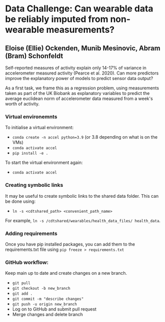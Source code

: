 # Data Challenge: Can wearable data be reliably imputed from non-wearable measurements?
## Eloise (Ellie) Ockenden, Munib Mesinovic, Abram (Bram) Schonfeldt

Self-reported measures of activity explain only 14-17% of variance in accelerometer measured activity (Pearce et al. 2020). Can more predictors improve the explanatory power of models to predict sensor data output?

As a first task, we frame this as a regression problem, using measurements taken as part of the UK Biobank as explanatory variables to predict the average euclidean norm of accelerometer data measured from a week's worth of activity. 

### Virtual environemnts
To initialise a virtual environment:
- `conda create -n accel python=3.9` (or 3.8 depending on what is on the VMs)
- `conda activate accel`
- `pip install -e .`

To start the virtual environment again:
- `conda activate accel`

### Creating symbolic links
It may be useful to create symbolic links to the shared data folder. This can be done using:
- `ln -s <cdtshared_path> <convenient_path_name>`

For example, `ln -s /cdtshared/wearables/health_data_files/ health_data`.

### Adding requirements
Once you have pip installed packages, you can add them to the requirements.txt file using `pip freeze > requirements.txt`

### GitHub workflow:

Keep main up to date and create changes on a new branch.

- `git pull` 
- `git checkout -b new_branch` 
- `git add .` 
- `git commit -m "describe changes"` 
- `git push -u origin new_branch` 
- Log on to GitHub and submit pull request
- Merge changes and delete branch
